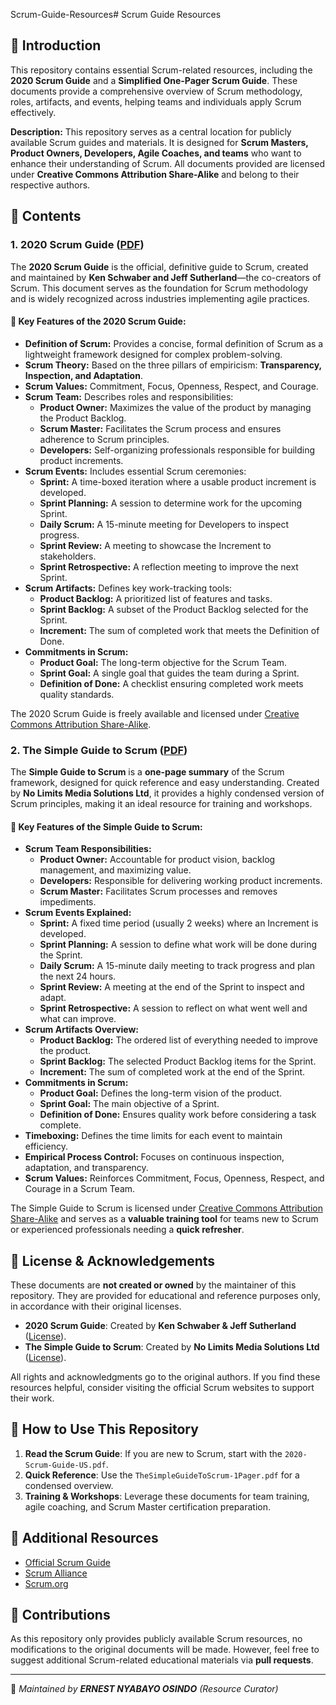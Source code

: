 Scrum-Guide-Resources# Scrum Guide Resources

## 📖 Introduction
This repository contains essential Scrum-related resources, including the **2020 Scrum Guide** and a **Simplified One-Pager Scrum Guide**. These documents provide a comprehensive overview of Scrum methodology, roles, artifacts, and events, helping teams and individuals apply Scrum effectively.

**Description:** This repository serves as a central location for publicly available Scrum guides and materials. It is designed for **Scrum Masters, Product Owners, Developers, Agile Coaches, and teams** who want to enhance their understanding of Scrum. All documents provided are licensed under **Creative Commons Attribution Share-Alike** and belong to their respective authors.

## 📂 Contents

### 1. 2020 Scrum Guide ([PDF](https://github.com/Nyabayo/Scrum-Guide-Resources/blob/9557255006da461ffc5f70659cd24e07bb490f24/2020-Scrum-Guide-US%23zoom%3D100.pdf))
The **2020 Scrum Guide** is the official, definitive guide to Scrum, created and maintained by **Ken Schwaber and Jeff Sutherland**—the co-creators of Scrum. This document serves as the foundation for Scrum methodology and is widely recognized across industries implementing agile practices.

#### 🔹 Key Features of the 2020 Scrum Guide:
- **Definition of Scrum:** Provides a concise, formal definition of Scrum as a lightweight framework designed for complex problem-solving.
- **Scrum Theory:** Based on the three pillars of empiricism: **Transparency, Inspection, and Adaptation**.
- **Scrum Values:** Commitment, Focus, Openness, Respect, and Courage.
- **Scrum Team:** Describes roles and responsibilities:
  - **Product Owner:** Maximizes the value of the product by managing the Product Backlog.
  - **Scrum Master:** Facilitates the Scrum process and ensures adherence to Scrum principles.
  - **Developers:** Self-organizing professionals responsible for building product increments.
- **Scrum Events:** Includes essential Scrum ceremonies:
  - **Sprint:** A time-boxed iteration where a usable product increment is developed.
  - **Sprint Planning:** A session to determine work for the upcoming Sprint.
  - **Daily Scrum:** A 15-minute meeting for Developers to inspect progress.
  - **Sprint Review:** A meeting to showcase the Increment to stakeholders.
  - **Sprint Retrospective:** A reflection meeting to improve the next Sprint.
- **Scrum Artifacts:** Defines key work-tracking tools:
  - **Product Backlog:** A prioritized list of features and tasks.
  - **Sprint Backlog:** A subset of the Product Backlog selected for the Sprint.
  - **Increment:** The sum of completed work that meets the Definition of Done.
- **Commitments in Scrum:**
  - **Product Goal:** The long-term objective for the Scrum Team.
  - **Sprint Goal:** A single goal that guides the team during a Sprint.
  - **Definition of Done:** A checklist ensuring completed work meets quality standards.

The 2020 Scrum Guide is freely available and licensed under [Creative Commons Attribution Share-Alike](https://creativecommons.org/licenses/by-sa/4.0/).

### 2. The Simple Guide to Scrum ([PDF](https://github.com/Nyabayo/Scrum-Guide-Resources/blob/2e4ecefb6a492ff42529706c2c928933ec0174b7/TheSimpleGuideToScrum-1Pager%20(1).pdf))
The **Simple Guide to Scrum** is a **one-page summary** of the Scrum framework, designed for quick reference and easy understanding. Created by **No Limits Media Solutions Ltd**, it provides a highly condensed version of Scrum principles, making it an ideal resource for training and workshops.

#### 🔹 Key Features of the Simple Guide to Scrum:
- **Scrum Team Responsibilities:**
  - **Product Owner:** Accountable for product vision, backlog management, and maximizing value.
  - **Developers:** Responsible for delivering working product increments.
  - **Scrum Master:** Facilitates Scrum processes and removes impediments.
- **Scrum Events Explained:**
  - **Sprint:** A fixed time period (usually 2 weeks) where an Increment is developed.
  - **Sprint Planning:** A session to define what work will be done during the Sprint.
  - **Daily Scrum:** A 15-minute daily meeting to track progress and plan the next 24 hours.
  - **Sprint Review:** A meeting at the end of the Sprint to inspect and adapt.
  - **Sprint Retrospective:** A session to reflect on what went well and what can improve.
- **Scrum Artifacts Overview:**
  - **Product Backlog:** The ordered list of everything needed to improve the product.
  - **Sprint Backlog:** The selected Product Backlog items for the Sprint.
  - **Increment:** The sum of completed work at the end of the Sprint.
- **Commitments in Scrum:**
  - **Product Goal:** Defines the long-term vision of the product.
  - **Sprint Goal:** The main objective of a Sprint.
  - **Definition of Done:** Ensures quality work before considering a task complete.
- **Timeboxing:** Defines the time limits for each event to maintain efficiency.
- **Empirical Process Control:** Focuses on continuous inspection, adaptation, and transparency.
- **Scrum Values:** Reinforces Commitment, Focus, Openness, Respect, and Courage in a Scrum Team.

The Simple Guide to Scrum is licensed under [Creative Commons Attribution Share-Alike](https://creativecommons.org/licenses/by-sa/4.0/) and serves as a **valuable training tool** for teams new to Scrum or experienced professionals needing a **quick refresher**.

## 📜 License & Acknowledgements
These documents are **not created or owned** by the maintainer of this repository. They are provided for educational and reference purposes only, in accordance with their original licenses.

- **2020 Scrum Guide**: Created by **Ken Schwaber & Jeff Sutherland** ([License](https://creativecommons.org/licenses/by-sa/4.0/)).
- **The Simple Guide to Scrum**: Created by **No Limits Media Solutions Ltd** ([License](https://creativecommons.org/licenses/by-sa/4.0/)).

All rights and acknowledgments go to the original authors. If you find these resources helpful, consider visiting the official Scrum websites to support their work.

## 🚀 How to Use This Repository
1. **Read the Scrum Guide**: If you are new to Scrum, start with the `2020-Scrum-Guide-US.pdf`.
2. **Quick Reference**: Use the `TheSimpleGuideToScrum-1Pager.pdf` for a condensed overview.
3. **Training & Workshops**: Leverage these documents for team training, agile coaching, and Scrum Master certification preparation.

## 🔗 Additional Resources
- [Official Scrum Guide](https://scrumguides.org/)
- [Scrum Alliance](https://www.scrumalliance.org/)
- [Scrum.org](https://www.scrum.org/)

## 🤝 Contributions
As this repository only provides publicly available Scrum resources, no modifications to the original documents will be made. However, feel free to suggest additional Scrum-related educational materials via **pull requests**.

---
📌 _Maintained by **ERNEST NYABAYO OSINDO** (Resource Curator)_
